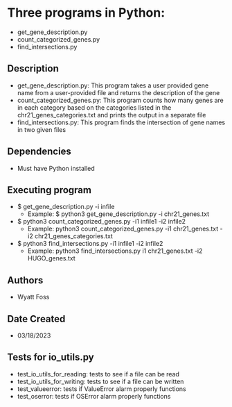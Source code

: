 # Three programs in Python:
  - get_gene_description.py
  - count_categorized_genes.py
  - find_intersections.py
  
## Description
- get_gene_description.py: This program takes a user provided gene name from
 a user-provided file and returns the description of the gene
- count_categorized_genes.py: This program counts how many genes are in each category based on the categories
 listed in the chr21_genes_categories.txt and prints the output in a separate file
- find_intersections.py: This program finds the intersection of gene names in two given files

## Dependencies
- Must have Python installed

## Executing program
- $ get_gene_description.py -i infile
  - Example: $ python3 get_gene_description.py -i chr21_genes.txt
- $ python3 count_categorized_genes.py -i1 infile1 -i2 infile2
  - Example: python3 count_categorized_genes.py -i1 chr21_genes.txt -i2 chr21_genes_categories.txt
- $ python3 find_intersections.py -i1 infile1 -i2 infile2
  - Example: python3 find_intersections.py i1 chr21_genes.txt -i2 HUGO_genes.txt

## Authors
- Wyatt Foss

## Date Created
- 03/18/2023

## Tests for io_utils.py
- test_io_utils_for_reading: tests to see if a file can be read
- test_io_utils_for_writing: tests to see if a file can be written
- test_valueerror: tests if ValueError alarm properly functions
- test_oserror: tests if OSError alarm properly functions